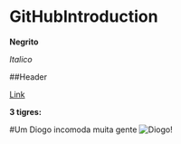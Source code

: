# GitHubIntroduction
**Negrito**

_Italico_

##Header

[Link](http://github.com)

**3 tigres:**

#Um Diogo incomoda muita gente
![Diogo!](https://miro.medium.com/fit/c/128/128/0*qdmF6gfqy9Us726x.png)
